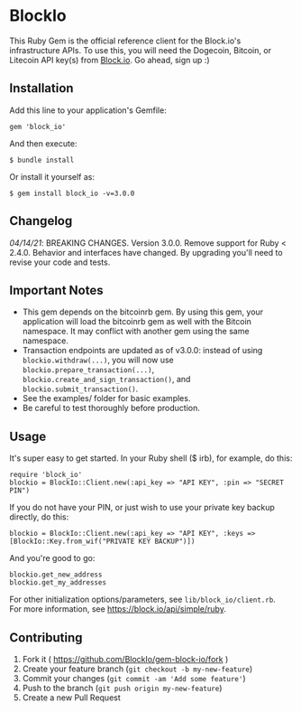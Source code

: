 # BlockIo

This Ruby Gem is the official reference client for the Block.io's infrastructure APIs. To use this, you will need the Dogecoin, Bitcoin, or Litecoin API key(s) from <a href="https://block.io" target="_blank">Block.io</a>. Go ahead, sign up :)

## Installation

Add this line to your application's Gemfile:

    gem 'block_io'

And then execute:

    $ bundle install

Or install it yourself as:

    $ gem install block_io -v=3.0.0

## Changelog
*04/14/21*: BREAKING CHANGES. Version 3.0.0. Remove support for Ruby < 2.4.0. Behavior and interfaces have changed. By upgrading you'll need to revise your code and tests.

## Important Notes
* This gem depends on the bitcoinrb gem. By using this gem, your application will load the bitcoinrb gem as well with the Bitcoin namespace. It may conflict with another gem using the same namespace.  
* Transaction endpoints are updated as of v3.0.0: instead of using `blockio.withdraw(...)`, you will now use `blockio.prepare_transaction(...)`, `blockio.create_and_sign_transaction()`, and `blockio.submit_transaction()`.
* See the examples/ folder for basic examples.  
* Be careful to test thoroughly before production.  

## Usage

It's super easy to get started. In your Ruby shell ($ irb), for example, do this:

    require 'block_io'
    blockio = BlockIo::Client.new(:api_key => "API KEY", :pin => "SECRET PIN")

If you do not have your PIN, or just wish to use your private key backup directly, do this:

    blockio = BlockIo::Client.new(:api_key => "API KEY", :keys => [BlockIo::Key.from_wif("PRIVATE KEY BACKUP")])

And you're good to go:

    blockio.get_new_address
    blockio.get_my_addresses

For other initialization options/parameters, see `lib/block_io/client.rb`.  
For more information, see https://block.io/api/simple/ruby.

## Contributing

1. Fork it ( https://github.com/BlockIo/gem-block-io/fork )
2. Create your feature branch (`git checkout -b my-new-feature`)
3. Commit your changes (`git commit -am 'Add some feature'`)
4. Push to the branch (`git push origin my-new-feature`)
5. Create a new Pull Request
